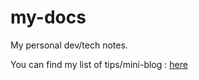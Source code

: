# my-docs

My personal dev/tech notes. 

You can find my list of tips/mini-blog : [here](https://elieahd.github.io/my-docs/tech/tips/java-stream-intellij/)